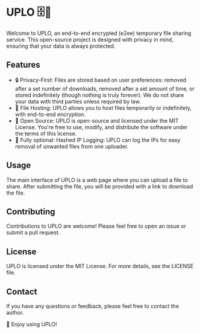 # UPLO 🗄️🔗
Welcome to UPLO, an end-to-end encrypted (e2ee) temporary file sharing service. This open-source project is designed with privacy in mind, ensuring that your data is always protected.

## Features

- 🔒 Privacy-First: Files are stored based on user preferences: removed after a set number of downloads, removed after a set amount of time, or stored indefinitely (though nothing is truly forever). We do not share your data with third parties unless required by law.
- 📂 File Hosting: UPLO allows you to host files temporarily or indefinitely, with end-to-end encryption.
- 📖 Open Source: UPLO is open-source and licensed under the MIT License. You're free to use, modify, and distribute the software under the terms of this license.
- 📝 Fully optional: Hashed IP Logging: UPLO can log the IPs for easy removal of unwanted files from one uploader.


## Usage

The main interface of UPLO is a web page where you can upload a file to share. After submitting the file, you will be provided with a link to download the file.

## Contributing

Contributions to UPLO are welcome! Please feel free to open an issue or submit a pull request.

## License

UPLO is licensed under the MIT License. For more details, see the LICENSE file.

## Contact

If you have any questions or feedback, please feel free to contact the author.

🎉 Enjoy using UPLO!
